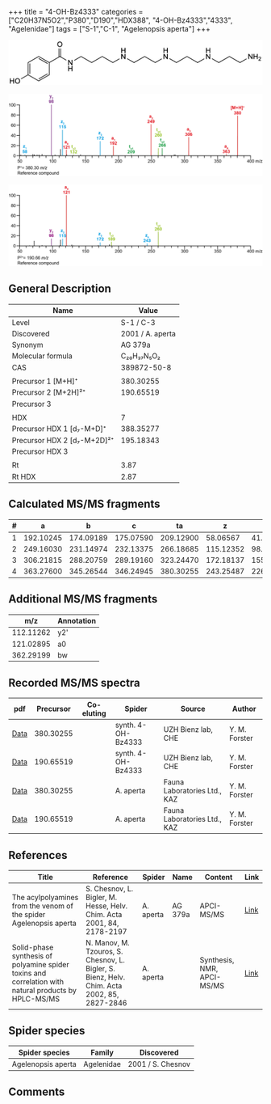 +++
title = "4-OH-Bz4333"
categories = ["C20H37N5O2","P380","D190","HDX388",
"4-OH-Bz4333","4333",
"Agelenidae"]
tags = ["S-1","C-1",
"Agelenopsis aperta"]
+++

![](/img/4-OH-Bz4333.png)

![](/img_MSMS/380_4-OH-Bz4333.png?classes=border)

![](/img_MSMS/380_4-OH-Bz4333_2.png?classes=border)

## General Description

| Name                        | Value            |
|-----------------------------|------------------|
| Level                       | S-1 / C-3        |
| Discovered                  | 2001 / A. aperta |
| Synonym                     | AG 379a          |
| Molecular formula           | C₂₀H₃₇N₅O₂       |
| CAS                         | 389872-50-8      |
|                             |                  |
| Precursor 1 [M+H]⁺          | 380.30255        |
| Precursor 2 [M+2H]²⁺        | 190.65519        |
| Precursor 3                 |                  |
|                             |                  |
| HDX                         | 7                |
| Precursor HDX 1 [d₇-M+D]⁺   | 388.35277        |
| Precursor HDX 2 [d₇-M+2D]²⁺ | 195.18343        |
| Precursor HDX 3             |                  |
|                             |                  |
| Rt                          | 3.87             |
| Rt HDX                      | 2.87             |

## Calculated MS/MS fragments

| # | a         | b         | c         | ta        | z         | y         | tz        |
|---|-----------|-----------|-----------|-----------|-----------|-----------|-----------|
| 1 | 192.10245 | 174.09189 | 175.07590 | 209.12900 | 58.06567  | 41.03912  | 75.09222  |
| 2 | 249.16030 | 231.14974 | 232.13375 | 266.18685 | 115.12352 | 98.09697  | 132.15007 |
| 3 | 306.21815 | 288.20759 | 289.19160 | 323.24470 | 172.18137 | 155.15482 | 189.20792 |
| 4 | 363.27600 | 345.26544 | 346.24945 | 380.30255 | 243.25487 | 226.22832 | 260.28142 |

## Additional MS/MS fragments

| m/z       | Annotation |
|-----------|------------|
| 112.11262 | y2'        |
| 121.02895 | a0         |
| 362.29199 | bw         |

## Recorded MS/MS spectra

| pdf                                            | Precursor | Co-eluting | Spider             | Source                       | Author        |
|------------------------------------------------|-----------|------------|--------------------|------------------------------|---------------|
| [Data](/pdf/380_4-OH-Bz4333_3-87.pdf)          | 380.30255 |            | synth. 4-OH-Bz4333 | UZH Bienz lab, CHE           | Y. M. Forster |
| [Data](/pdf/380_4-OH-Bz4333_3-87_2.pdf)        | 190.65519 |            | synth. 4-OH-Bz4333 | UZH Bienz lab, CHE           | Y. M. Forster |
| [Data](/pdf/A-aperta/380_4-OH-Bz4333_Aa.pdf)   | 380.30255 |            | A. aperta          | Fauna Laboratories Ltd., KAZ | Y. M. Forster |
| [Data](/pdf/A-aperta/380_4-OH-Bz4333_Aa_2.pdf) | 190.65519 |            | A. aperta          | Fauna Laboratories Ltd., KAZ | Y. M. Forster |

## References

| Title                                                                                                | Reference                                                                                   | Spider    | Name   | Content               | Link                                              |
|------------------------------------------------------------------------------------------------------|---------------------------------------------------------------------------------------------|-----------|--------|-----------------------|---------------------------------------------------|
| The acylpolyamines from the venom of the spider Agelenopsis aperta                                   | S. Chesnov, L. Bigler, M. Hesse, Helv. Chim. Acta 2001, 84, 2178-2197                       | A. aperta | AG 379a | APCI-MS/MS            | [Link](https://onlinelibrary.wiley.com/doi/abs/10.1002/1522-2675%2820010815%2984%3A8%3C2178%3A%3AAID-HLCA2178%3E3.0.CO%3B2-N)                                      |
| Solid-phase synthesis of polyamine spider toxins and correlation with natural products by HPLC-MS/MS | N. Manov, M. Tzouros, S. Chesnov, L. Bigler, S. Bienz, Helv. Chim. Acta 2002, 85, 2827-2846 | A. aperta |        | Synthesis, NMR, APCI-MS/MS | [Link](https://onlinelibrary.wiley.com/doi/abs/10.1002/1522-2675%28200209%2985%3A9%3C2827%3A%3AAID-HLCA2827%3E3.0.CO%3B2-5) |

## Spider species

| Spider species     | Family     | Discovered        |
|--------------------|------------|-------------------|
| Agelenopsis aperta | Agelenidae | 2001 / S. Chesnov |

## Comments